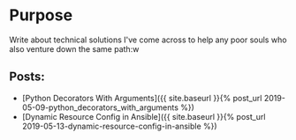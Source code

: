 # Purpose
Write about technical solutions I've come across to help any poor souls who also venture down the same path:w



## Posts:

* [Python Decorators With Arguments]({{ site.baseurl }}{% post_url 2019-05-09-python_decorators_with_arguments %})
* [Dynamic Resource Config in Ansible]({{ site.baseurl }}{% post_url 2019-05-13-dynamic-resource-config-in-ansible %})
